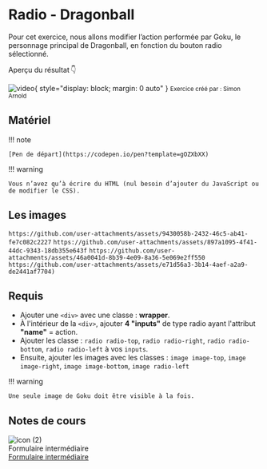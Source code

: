 # Radio - Dragonball
Pour cet exercice, nous allons modifier l’action performée par Goku, le personnage principal de Dragonball, en fonction du bouton radio sélectionné.

Aperçu du résultat 👇

![video](https://github.com/user-attachments/assets/2ad40369-24e2-4ec8-939f-015ad3a092b6){ style="display: block; margin: 0 auto" }
<small>Exercice créé par : Simon Arnold</small>

## Matériel

!!! note

    [Pen de départ](https://codepen.io/pen?template=gOZXbXX)

!!! warning

    Vous n’avez qu’à écrire du HTML (nul besoin d’ajouter du JavaScript ou de modifier le CSS).

## Les images

```https://github.com/user-attachments/assets/9430058b-2432-46c5-ab41-fe7c082c2227```
```https://github.com/user-attachments/assets/897a1095-4f41-44dc-9343-18db355e643f```
```https://github.com/user-attachments/assets/46a0041d-8b39-4e09-8a36-5e069e2ff550```
```https://github.com/user-attachments/assets/e71d56a3-3b14-4aef-a2a9-de2441af7704)```

## Requis

- Ajouter une `<div>` avec une classe : **wrapper**.
- À l'intérieur de la `<div>`, ajouter **4 "inputs"** de type radio ayant l'attribut **"name"** = action.
- Ajouter les classe : `radio radio-top`, `radio radio-right`, `radio radio-bottom`, `radio radio-left` à vos `inputs`.
- Ensuite, ajouter les images avec les classes : `image image-top`, `image image-right`, `image image-bottom`, `image radio-left`

!!! warning

    Une seule image de Goku doit être visible à la fois.


## Notes de cours

![icon (2)](https://github.com/user-attachments/assets/f7167ff2-c80e-4594-a297-7c394aeb7b0e)<br> Formulaire intermédiaire <br> [Formulaire intermédiaire](https://tim-montmorency.com/compendium/582-111%E2%80%93web1/html/formulaire-intermediaire.html)


